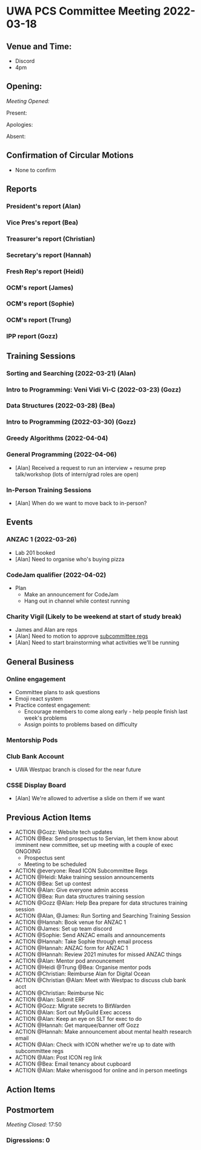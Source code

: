 # UWA PCS Committee Meeting 2022-03-18

## Venue and Time:

- Discord
- 4pm

## Opening:

_Meeting Opened:_

Present:

Apologies:

Absent:

## Confirmation of Circular Motions

- None to confirm

## Reports

### President's report (Alan)

### Vice Pres's report (Bea)

### Treasurer's report (Christian)

### Secretary's report (Hannah)

### Fresh Rep's report (Heidi)

### OCM's report (James)

### OCM's report (Sophie)

### OCM's report (Trung)

### IPP report (Gozz)

## Training Sessions

### Sorting and Searching (2022-03-21) (Alan)

### Intro to Programming: Veni Vidi Vi-C (2022-03-23) (Gozz)

### Data Structures (2022-03-28) (Bea)

### Intro to Programming (2022-03-30) (Gozz)

### Greedy Algorithms (2022-04-04)

### General Programming (2022-04-06)

- [Alan] Received a request to run an interview + resume prep talk/workshop (lots of intern/grad roles are open)

### In-Person Training Sessions

- [Alan] When do we want to move back to in-person?

## Events

### ANZAC 1 (2022-03-26)

- Lab 201 booked
- [Alan] Need to organise who's buying pizza

### CodeJam qualifier (2022-04-02)

- Plan
  - Make an announcement for CodeJam
  - Hang out in channel while contest running

### Charity Vigil (Likely to be weekend at start of study break)

- James and Alan are reps
- [Alan] Need to motion to approve [subcommittee regs](https://github.com/cameron-hall-icon/subcommittee_regulations/blob/gh-pages/subcommittee_regulations.pdf)
- [Alan] Need to start brainstorming what activities we'll be running

## General Business

### Online engagement

- Committee plans to ask questions
- Emoji react system
- Practice contest engagement:
  - Encourage members to come along early - help people finish last week's problems
  - Assign points to problems based on difficulty

### Mentorship Pods

### Club Bank Account

- UWA Westpac branch is closed for the near future

### CSSE Display Board

- [Alan] We're allowed to advertise a slide on them if we want

## Previous Action Items

- ACTION @Gozz: Website tech updates
- ACTION @Bea: Send prospectus to Servian, let them know about imminent new committee, set up meeting with a couple of exec ONGOING
  - Prospectus sent
  - Meeting to be scheduled
- ACTION @everyone: Read ICON Subcommittee Regs
- ACTION @Heidi: Make training session announcements
- ACTION @Bea: Set up contest
- ACTION @Alan: Give everyone admin access
- ACTION @Bea: Run data structures training session
- ACTION @Gozz @Alan: Help Bea prepare for data structures training session
- ACTION @Alan, @James: Run Sorting and Searching Training Session
- ACTION @Hannah: Book venue for ANZAC 1
- ACTION @James: Set up team discord
- ACTION @Sophie: Send ANZAC emails and announcements
- ACTION @Hannah: Take Sophie through email process
- ACTION @Hannah: ANZAC form for ANZAC 1
- ACTION @Hannah: Review 2021 minutes for missed ANZAC things
- ACTION @Alan: Mentor pod announcement
- ACTION @Heidi @Trung @Bea: Organise mentor pods
- ACTION @Christian: Reimburse Alan for Digital Ocean
- ACTION @Christian @Alan: Meet with Westpac to discuss club bank acct
- ACTION @Christian: Reimburse Nic
- ACTION @Alan: Submit ERF
- ACTION @Gozz: Migrate secrets to BitWarden
- ACTION @Alan: Sort out MyGuild Exec access
- ACTION @Alan: Keep an eye on SLT for exec to do
- ACTION @Hannah: Get marquee/banner off Gozz
- ACTION @Hannah: Make announcement about mental health research email
- ACTION @Alan: Check with ICON whether we're up to date with subcommittee regs
- ACTION @Alan: Post ICON reg link
- ACTION @Bea: Email tenancy about cupboard
- ACTION @Alan: Make whenisgood for online and in person meetings

## Action Items

## Postmortem

_Meeting Closed:_ 17:50

### Digressions: 0
